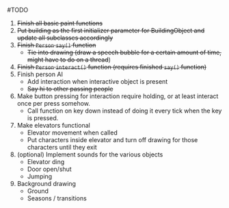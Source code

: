 #TODO
1. <del>Finish all basic paint functions</del>
2. <del>Put building as the first initializer parameter for BuildingObject and update all subclasses accordingly</del>
3. <del>Finish `Person` `say()` function</del>
	+ <del>Tie into drawing (draw a speech bubble for a certain amount of time<del>, might have to do on a thread</del></del>)
4. <del>Finish `Person` `interact()` function (requires finished `say()` function)</del>
5. Finish person AI 
	- Add interaction when interactive object is present
	- <del>Say hi to other passing people</del>
6. Make button pressing for interaction require holding, or at least interact once per press somehow.
	+ Call function on key down instead of doing it every tick when the key is pressed.
7. Make elevators functional
	+ Elevator movement when called
	+ Put characters inside elevator and turn off drawing for those characters until they exit
8. (optional) Implement sounds for the various objects
	+ Elevator ding
	+ Door open/shut
	+ Jumping
9. Background drawing
	+ Ground
	+ Seasons / transitions